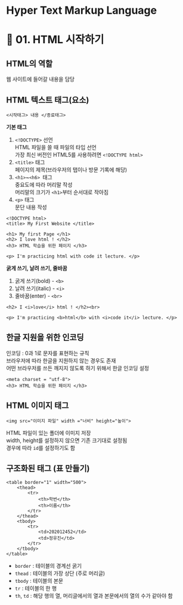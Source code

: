 # Hyper Text Markup Language

# 📎 01. HTML 시작하기
## HTML의 역할
웹 사이트에 들어갈 내용을 담당

## HTML 텍스트 태그(요소)
```<시작태그> 내용 </종료태그>```  

**기본 태그**  
1. ```<!DOCTYPE>``` 선언  
HTML 파일을 쓸 때 파일의 타입 선언  
가장 최신 버전인 HTML5를 사용하려면 ```<!DOCTYPE html>```
2. ```<title>``` 태그  
페이지의 제목(브라우저의 탭이나 방문 기록에 해당)  
3. ```<h1>```~```<h6> ```태그  
중요도에 따라 머리말 작성  
머리말의 크기가 ```<h1>```부터 순서대로 작아짐  
4. ```<p>``` 태그  
문단 내용 작성  

```
<!DOCTYPE html>
<title> My First Website </title>

<h1> My first Page </h1>
<h2> I love html ! </h2>
<h3> HTML 학습을 위한 페이지 </h3>

<p> I'm practicing html with code it lecture. </p>
```

**굵게 쓰기, 날려 쓰기, 줄바꿈**
1. 굵게 쓰기(bold) - ```<b>```
2. 날려 쓰기(italic) - ```<i>```
3. 줄바꿈(enter) - ```<br>```
```
<h2> I <i>love</i> html ! </h2><br>

<p> I'm practicing <b>html</b> with <i>code it</i> lecture. </p>
```

## 한글 지원을 위한 인코딩
인코딩 : 0과 1로 문자를 표현하는 규칙  
브라우저에 따라 한글을 지원하지 않는 경우도 존재  
어떤 브라우저를 쓰든 깨지지 않도록 하기 위해서 한글 인코딩 설정  
```
<meta charset = "utf-8">
<h3> HTML 학습을 위한 페이지 </h3>
```

## HTML 이미지 태그
```
<img src="이미지 파일" width ="너비" height="높이">
```
HTML 파일이 있는 폴더에 이미지 저장  
width, height를 설정하지 않으면 기존 크기대로 설정됨  
경우에 따라 `id`를 설정하기도 함

## 구조화된 태그 (표 만들기)
```
<table border="1" width="500">
    <thead>
        <tr>
            <th>학번</th>
            <th>이름</th>
        </tr>
    </thead>
    <tbody>
        <tr>
            <td>202012452</td>
            <td>정유진</td>
        </tr>
    </tbody>
</table>
```
- `border` : 테이블의 경계선 굵기  
- `thead` : 테이블의 가장 상단 (주로 머리글)  
- `tbody` : 테이블의 본문  
- `tr` : 테이블의 한 행  
- `th`, `td` : 해당 행의 열, 머리글에서의 열과 본문에서의 열의 수가 같아야 함